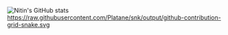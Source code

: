 ![Nitin's GitHub stats](https://github-readme-stats.vercel.app/api?username=nkthehustler&show_icons=true&theme=midnight-purple)
https://raw.githubusercontent.com/Platane/snk/output/github-contribution-grid-snake.svg
